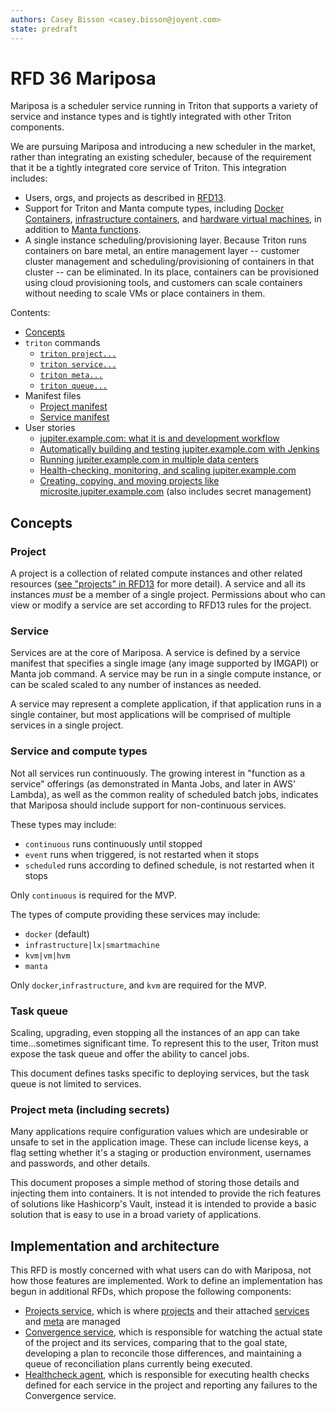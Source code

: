 ```yaml
---
authors: Casey Bisson <casey.bisson@joyent.com>
state: predraft
---
```


<!--
    This Source Code Form is subject to the terms of the Mozilla Public
    License, v. 2.0. If a copy of the MPL was not distributed with this
    file, You can obtain one at http://mozilla.org/MPL/2.0/.
-->

<!--
    Copyright 2016 Casey Bisson, Joyent
-->

# RFD 36 Mariposa

Mariposa is a scheduler service running in Triton that supports a variety of service and instance types and is tightly integrated with other Triton components.

We are pursuing Mariposa and introducing a new scheduler in the market, rather than integrating an existing scheduler, because of the requirement that it be a tightly integrated core service of Triton. This integration includes:

- Users, orgs, and projects as described in [RFD13](https://github.com/joyent/rfd/blob/master/rfd/0013/README.md).
- Support for Triton and Manta compute types, including [Docker Containers](https://docs.joyent.com/public-cloud/instances/docker), [infrastructure containers](https://docs.joyent.com/public-cloud/instances/infrastructure), and [hardware virtual machines](https://docs.joyent.com/public-cloud/instances/virtual-machines), in addition to [Manta functions](https://apidocs.joyent.com/manta/jobs-reference.html).
- A single instance scheduling/provisioning layer. Because Triton runs containers on bare metal, an entire management layer -- customer cluster management and scheduling/provisioning of containers in that cluster -- can be eliminated. In its place, containers can be provisioned using cloud provisioning tools, and customers can scale containers without needing to scale VMs or place containers in them.

Contents:

- [Concepts](#concepts)
- `triton` commands
  - [`triton project...`](project.md)
  - [`triton service...`](service.md)
  - [`triton meta...`](meta.md)
  - [`triton queue...`](queue.md)
- Manifest files
	- [Project manifest](project-manifest.md)
	- [Service manifest](service-manifest.md)
- User stories
	- [jupiter.example.com: what it is and development workflow](./user-stories/jupiter-example-com.md)
	- [Automatically building and testing jupiter.example.com with Jenkins](./user-stories/jupiter-example-com-jenkins.md)
	- [Running jupiter.example.com in multiple data centers](./user-stories/jupiter-example-com-multi-dc.md)
	- [Health-checking, monitoring, and scaling jupiter.example.com](./user-stories/jupiter-example-com-monitoring-and-health.md)
	- [Creating, copying, and moving projects like microsite.jupiter.example.com](./user-stories/microsite-jupiter-example-com.md) (also includes secret management)



## Concepts

### Project

A project is a collection of related compute instances and other related resources ([see "projects" in RFD13](../0013/README.md#proposal) for more detail). A service and all its instances _must_ be a member of a single project. Permissions about who can view or modify a service are set according to RFD13 rules for the project.

### Service

Services are at the core of Mariposa. A service is defined by a service manifest that specifies a single image (any image supported by IMGAPI) or Manta job command. A service may be run in a single compute instance, or can be scaled scaled to any number of instances as needed.

A service may represent a complete application, if that application runs in a single container, but most applications will be comprised of multiple services in a single project.

### Service and compute types

Not all services run continuously. The growing interest in "function as a service" offerings (as demonstrated in Manta Jobs, and later in AWS' Lambda), as well as the common reality of scheduled batch jobs, indicates that Mariposa should include support for non-continuous services.

These types may include:

- `continuous` runs continuously until stopped
- `event` runs when triggered, is not restarted when it stops
- `scheduled` runs according to defined schedule, is not restarted when it stops

Only `continuous` is required for the MVP.

The types of compute providing these services may include:

- `docker` (default)
- `infrastructure|lx|smartmachine`
- `kvm|vm|hvm`
- `manta`

Only `docker`,`infrastructure`, and `kvm` are required for the MVP.

### Task queue

Scaling, upgrading, even stopping all the instances of an app can take time...sometimes significant time. To represent this to the user, Triton must expose the task queue and offer the ability to cancel jobs.

This document defines tasks specific to deploying services, but the task queue is not limited to services.

### Project meta (including secrets)

Many applications require configuration values which are undesirable or unsafe to set in the application image. These can include license keys, a flag setting whether it's a staging or production environment, usernames and passwords, and other details.

This document proposes a simple method of storing those details and injecting them into containers. It is not intended to provide the rich features of solutions like Hashicorp's Vault, instead it is intended to provide a basic solution that is easy to use in a broad variety of applications.

## Implementation and architecture

This RFD is mostly concerned with what users can do with Mariposa, not how those features are implemented. Work to define an implementation has begun in additional RFDs, which propose the following components:

- [Projects service](https://github.com/joyent/rfd/blob/master/rfd/0079/README.md), which is where [projects](https://github.com/joyent/rfd/blob/master/rfd/0036/project.md) and their attached [services](https://github.com/joyent/rfd/blob/master/rfd/0036/service.md) and [meta](https://github.com/joyent/rfd/blob/master/rfd/0036/meta.md) are managed
- [Convergence service](https://github.com/joyent/rfd/blob/master/rfd/0080/README.md), which is responsible for watching the actual state of the project and its services, comparing that to the goal state, developing a plan to reconcile those differences, and maintaining a queue of reconciliation plans currently being executed.
- [Healthcheck agent](https://github.com/joyent/rfd/blob/master/rfd/0081/README.md), which is responsible for executing health checks defined for each service in the project and reporting any failures to the Convergence service.
